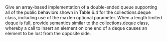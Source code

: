 Give an array-based implementation of a double-ended queue supporting
all of the public behaviors shown in Table 6.4 for the collections.deque
class, including use of the maxlen optional parameter. When a length limited deque is full, provide semantics similar
to the collections.deque class, whereby a call to insert an element on one end of a deque causes an
element to be lost from the opposite side.
